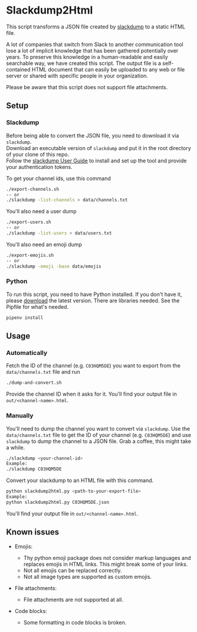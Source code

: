 # Slackdump2Html

This script transforms a JSON file created by [slackdump](https://github.com/rusq/slackdump) to a static HTML file.

A lot of companies that switch from Slack to another communication tool lose a lot of implicit knowledge that has been gathered potentially over years.
To preserve this knowledge in a human-readable and easily searchable way, we have created this script.
The output file is a self-contained HTML document that can easily be uploaded to any web or file server or shared with specific people in your organization.

Please be aware that this script does not support file attachments.

## Setup

### Slackdump

Before being able to convert the JSON file, you need to download it via `slackdump`.<br>
Download an executable version of `slackdump` and put it in the root directory of your clone of this repo.<br> 
Follow the [slackdump User Guide](https://github.com/rusq/slackdump/blob/master/doc/README.rst) to install and set up the tool and provide your authentication tokens.

To get your channel ids, use this command
```bash
./export-channels.sh
-- or
./slackdump -list-channels > data/channels.txt
```

You'll also need a user dump
```bash
./export-users.sh
-- or
./slackdump -list-users > data/users.txt
```

You'll also need an emoji dump
```bash
./export-emojis.sh
-- or
./slackdump -emoji -base data/emojis
```

### Python

To run this script, you need to have Python installed. If you don't have it, please [download](https://www.python.org/downloads/) the latest version.
There are libraries needed. See the Pipfile for what's needed.
```bash
pipenv install
```

## Usage

### Automatically

Fetch the ID of the channel (e.g. `C03HQM5DE`) you want to export from the `data/channels.txt` file and run
```bash
./dump-and-convert.sh
```
Provide the channel ID when it asks for it. You'll find your output file in `out/<channel-name>.html`.

### Manually

You'll need to dump the channel you want to convert via `slackdump`.
Use the `data/channels.txt` file to get the ID of your channel (e.g. `C03HQM5DE`) and use `slackdump` to dump the channel to a JSON file.
Grab a coffee, this might take a while.
```bash
./slackdump <your-channel-id>
Example:
./slackdump C03HQM5DE
```

Convert your slackdump to an HTML file with this command.
```bash
python slackdump2html.py <path-to-your-export-file>
Example:
python slackdump2html.py C03HQM5DE.json
```
You'll find your output file in `out/<channel-name>.html`.

## Known issues
* Emojis:
  * Thy python emoji package does not consider markup languages and replaces emojis in HTML links. This might break some of your links.
  * Not all emojis can be replaced correctly.
  * Not all image types are supported as custom emojis.

* File attachments:
  * File attachments are not supported at all.

* Code blocks:
  * Some formatting in code blocks is broken.